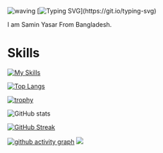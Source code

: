 ![waving](https://capsule-render.vercel.app/api?type=waving&height=90&color=gradient)
[![Typing SVG](https://readme-typing-svg.herokuapp.com?font=Abel&size=40&duration=4980&pause=980&width=750&height=70&lines=Hi!;I'm+Samin+Yasar;From+Bangladesh;Thank+you+for+visiting!)](https://git.io/typing-svg)

I am Samin Yasar From Bangladesh.

# Skills

[![My Skills](https://skillicons.dev/icons?i=bash,powershell,linux,py,html,css,discord,vscode,git,github)](https://skillicons.dev)

[![Top Langs](https://github-readme-stats.vercel.app/api/top-langs?username=samin696996&show_icons=true&theme=highcontrast&locale=en&layout=compact)](https://github.com/anuraghazra/github-readme-stats)

[![trophy](https://github-profile-trophy.vercel.app/?username=samin696996&theme=discord)](https://github.com/ryo-ma/github-profile-trophy)

![GitHub stats](https://github-readme-stats.vercel.app/api?username=samin696996&show_icons=true&theme=highcontrast)

[![GitHub Streak](https://github-readme-streak-stats.herokuapp.com?user=samin696996&theme=highcontrast)](https://git.io/streak-stats)

[![github activity graph](https://activity-graph.herokuapp.com/graph?username=samin696996&theme=react-dark)](https://github.com/ashutosh00710/github-readme-activity-graph)
![](https://komarev.com/ghpvc/?username=samin696996&style=flat-square)

